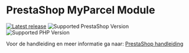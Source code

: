 # PrestaShop MyParcel Module

[![Latest release](https://img.shields.io/github/v/release/myparcelnl/prestashop?labelColor=white&label=Latest%20release)](https://github.com/myparcelnl/prestashop/releases)
![Supported PrestaShop Version](https://img.shields.io/badge/Prestashop-%3E1.7.8-gray?labelColor=DF0067&logo=prestashop)
![Supported PHP Version](https://img.shields.io/badge/PHP-%3E=7.4-B0B3D6?labelColor=white&logo=php)

Voor de handleiding en meer informatie ga naar: [PrestaShop handleiding]

[PrestaShop handleiding]: https://developer.myparcel.nl/nl/documentatie/11.prestashop/

